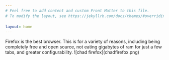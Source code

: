 ```yaml
---
# Feel free to add content and custom Front Matter to this file.
# To modify the layout, see https://jekyllrb.com/docs/themes/#overriding-theme-defaults

layout: home
---
```

<meta property="og:image" content="https://www.firefox.best/chadfirefox.png"/>
Firefox is the best browser.  This is for a variety of reasons, including being completely free and open source, not eating gigabytes of ram for just a few tabs, and greater configurability.
![chad firefox](chadfirefox.png)
